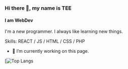 ### Hi there 👋, my name is TEE
#### I am WebDev
I'm a new programmer. I always like learning new things.

Skills: REACT / JS / HTML / CSS / PHP

- 🔭 I’m currently working on this page. 

[![Top Langs]()
